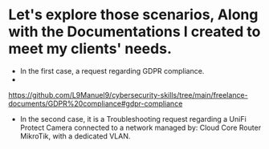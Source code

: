 # Let's explore those scenarios, Along with the Documentations I created to meet my clients' needs.

- In the first case, a request regarding GDPR compliance.
- 
 https://github.com/L9Manuel9/cybersecurity-skills/tree/main/freelance-documents/GDPR%20compliance#gdpr-compliance

- In the second case, it is a Troubleshooting request regarding a UniFi Protect Camera connected to a network managed by: Cloud Core Router MikroTik, with a dedicated VLAN. 
